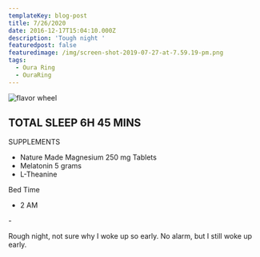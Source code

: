 ```yaml
---
templateKey: blog-post
title: 7/26/2020
date: 2016-12-17T15:04:10.000Z
description: 'Tough night '
featuredpost: false
featuredimage: /img/screen-shot-2019-07-27-at-7.59.19-pm.png
tags:
  - Oura Ring
  - OuraRing
---
```

![flavor wheel](/img/flavor_wheel.jpg)

## TOTAL SLEEP 6H 45 MINS

SUPPLEMENTS

* Nature Made Magnesium 250 mg Tablets
* Melatonin 5 grams 
* L-Theanine

Bed Time 

* 2 AM 

\-

Rough night, not sure why I woke up so early. No alarm, but I still woke up early.
